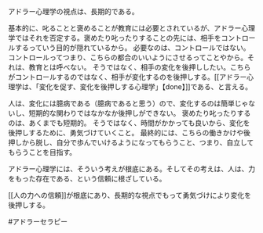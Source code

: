 アドラー心理学の視点は、長期的である。

基本的に、叱ることと褒めることが教育には必要とされているが、アドラー心理学ではそれを否定する。褒めたり叱ったりすることの先には、相手をコントロールするっていう目的が隠れているから。
必要なのは、コントロールではない。コントロールってつまり、こちらの都合のいいようにさせるってことやから。それは、教育とは呼べない。
そうではなく、相手の変化を後押ししたい。こちらがコントロールするのではなく、相手が変化するのを後押しする。[[アドラー心理学は、「変化を促す、変化を後押しする心理学」【done】]]である、と言える。

人は、変化には臆病である（臆病であると思う）ので、変化するのは簡単じゃないし、短期的な関わりではなかなか後押しができない。
褒めたり叱ったりするのは、あくまでも短期的。
そうではなく、時間がかかっても良いから、変化を後押しするために、勇気づけていくこと。
最終的には、こちらの働きかけや後押しから脱し、自分で歩んでいけるようになってもらうこと、つまり、自立してもらうことを目指す。

アドラー心理学には、そういう考えが根底にある。そしてその考えは、人は、力をもった存在である、という信頼に根ざしている。

[[人の力への信頼]]が根底にあり、長期的な視点でもって勇気づけにより変化を後押しする。

#アドラーセラピー 